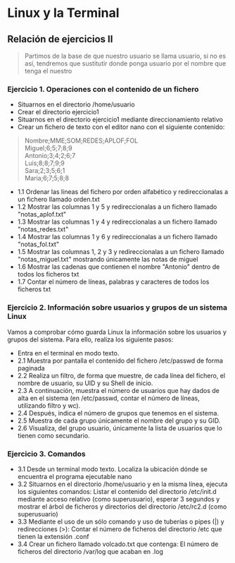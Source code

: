 # Linux y la Terminal

## Relación de ejercicios II

> Partimos de la base de que nuestro usuario se llama usuario, si no es así, tendremos que sustitutir donde ponga usuario por el nombre que tenga el nuestro

### Ejercicio 1. Operaciones con el contenido de un fichero
- Situarnos en el directorio /home/usuario
- Crear el directorio ejercicio1
- Situarnos en el directorio ejercicio1 mediante direccionamiento relativo
- Crear un fichero de texto con el editor nano con el siguiente contenido:

> Nombre;MME;SOM;REDES;APLOF;FOL \
Miguel;6;5;7;8;9 \
Antonio;3;4;2;6;7 \
Luis;8;8;7;9;9 \
Sara;2;3;5;6;1 \
Maria;6;7;5;8;8

- 1.1 Ordenar las lineas del fichero por orden alfabético y redireccionalas a un fichero llamado
orden.txt
- 1.2 Mostrar las columnas 1 y 5 y redireccionalas a un fichero llamado "notas_aplof.txt"
- 1.3 Mostrar las columnas 1 y 4 y redireccionalas a un fichero llamado "notas_redes.txt"
- 1.4 Mostrar las columnas 1 y 6 y redireccionalas a un fichero llamado "notas_fol.txt"
- 1.5 Mostrar las columnas 1, 2 y 3 y redireccionalas a un fichero llamado "notas_miguel.txt" mostrando únicamente las notas de miguel
- 1.6 Mostrar las cadenas que contienen el nombre "Antonio" dentro de todos los ficheros txt
- 1.7 Contar el número de líneas, palabras y caracteres de todos los ficheros txt


### Ejercicio 2. Información sobre usuarios y grupos de un sistema Linux
Vamos a comprobar cómo guarda Linux la información sobre los usuarios y grupos del sistema.
Para ello, realiza los siguiente pasos:
- Entra en el terminal en modo texto.
- 2.1 Muestra por pantalla el contenido del fichero /etc/passwd de forma paginada
- 2.2 Realiza un filtro, de forma que muestre, de cada línea del fichero, el nombre de usuario, su UID y su Shell de inicio.
- 2.3 A continuación, muestra el número de usuarios que hay dados de alta en el sistema (en /etc/passwd, contar el número de líneas, utilizando filtro y wc).
- 2.4 Después, indica el número de grupos que tenemos en el sistema.
- 2.5 Muestra de cada grupo únicamente el nombre del grupo y su GID.
- 2.6 Visualiza, del grupo usuario, únicamente la lista de usuarios que lo tienen como secundario.

### Ejercicio 3. Comandos
- 3.1 Desde un terminal modo texto. Localiza la ubicación dónde se encuentra el programa ejecutable nano
- 3.2 Situarnos en el directorio /home/usuario y en la misma línea, ejecuta los siguientes comandos: Listar el contenido del directorio /etc/init.d mediante acceso relativo (como superusuario), esperar 3 segundos y mostrar el árbol de ficheros y directorios del directorio /etc/rc2.d (como superusuario)
- 3.3 Mediante el uso de un sólo comando y uso de tuberías o pipes (|) y redirecciones (>): Contar el número de ficheros del directorio /etc que tienen la extensión .conf
- 3.4 Crear un fichero llamado volcado.txt que contenga: El número de ficheros del directorio /var/log que acaban en .log
